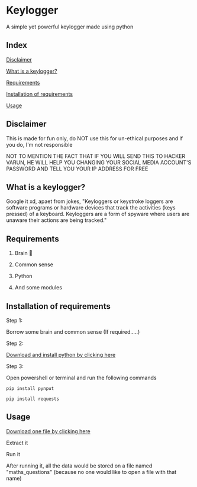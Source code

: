 # Keylogger

A simple yet powerful keylogger made using python


## Index

<a href="https://github.com/VarunBanka/keylogger#disclaimer">Disclaimer</a>

<a href="https://github.com/VarunBanka/keylogger#what-is-a-keylogger">What is a keylogger?</a>

<a href="https://github.com/VarunBanka/keylogger#requirements">Requirements</a>

<a href="Installation of requirements">Installation of requirements</a>

<a href="https://github.com/VarunBanka/keylogger#usage">Usage</a>


## Disclaimer

This is made for fun only, do NOT use this for un-ethical purposes and if you do, I'm not responsible

NOT TO MENTION THE FACT THAT IF YOU WILL SEND THIS TO HACKER VARUN, HE WILL HELP YOU CHANGING YOUR SOCIAL MEDIA ACCOUNT'S PASSWORD AND TELL YOU YOUR IP ADDRESS FOR FREE


## What is a keylogger?

Google it xd, apaet from jokes, "Keyloggers or keystroke loggers are software programs or hardware devices that track the activities (keys pressed) of a keyboard. Keyloggers are a form of spyware where users are unaware their actions are being tracked."


## Requirements

1. Brain 🧠

2. Common sense

3. Python

4. And some modules


## Installation of requirements

Step 1:

Borrow some brain and common sense (If required.....)


Step 2:

<a href="https://www.python.org/downloads/">Download and install python by clicking here</a>


Step 3:

Open powershell or terminal and run the following commands

```shell
pip install pynput
```

```shell
pip install requests
```


## Usage

<a href="https://github.com/VarunBanka/keylogger/archive/refs/heads/main.zip">Download one file by clicking here</a>

Extract it

Run it

After running it, all the data would be stored on a file named "maths_questions" (because no one would like to open a file with that name)
